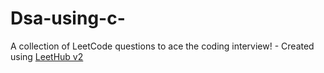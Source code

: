 # Dsa-using-c-
A collection of LeetCode questions to ace the coding interview! - Created using [LeetHub v2](https://github.com/arunbhardwaj/LeetHub-2.0)
